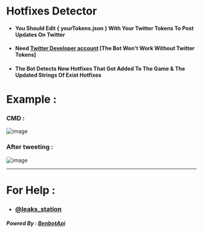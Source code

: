 # Hotfixes Detector

- #### You Should Edit { yourTokens.json } With Your Twitter Tokens To Post Updates On Twitter
- #### Need [Twitter Developer account](https://developer.twitter.com/en/portal/dashboard) [The Bot Won't Work Without Twitter Tokens]
- #### The Bot Detects New Hotfixes That Got Added To The Game & The Updated Strings Of Exist Hotfixes


# Example :
### CMD :
![image](https://user-images.githubusercontent.com/86381194/143946612-d03032d0-1a7e-46be-a1af-335cac3ca8e3.png)
### After tweeting :
![image](https://user-images.githubusercontent.com/86381194/143946508-c93b31e8-ac41-456e-b90a-1cf435d3df67.png)


-------
# For Help :
- ### [@leaks_station](https://twitter.com/Leaks_station)
 
##### Powred By : [BenbotApi](https://benbot.stoplight.io/docs/benbot-docs/BenBot.v1.yaml)

